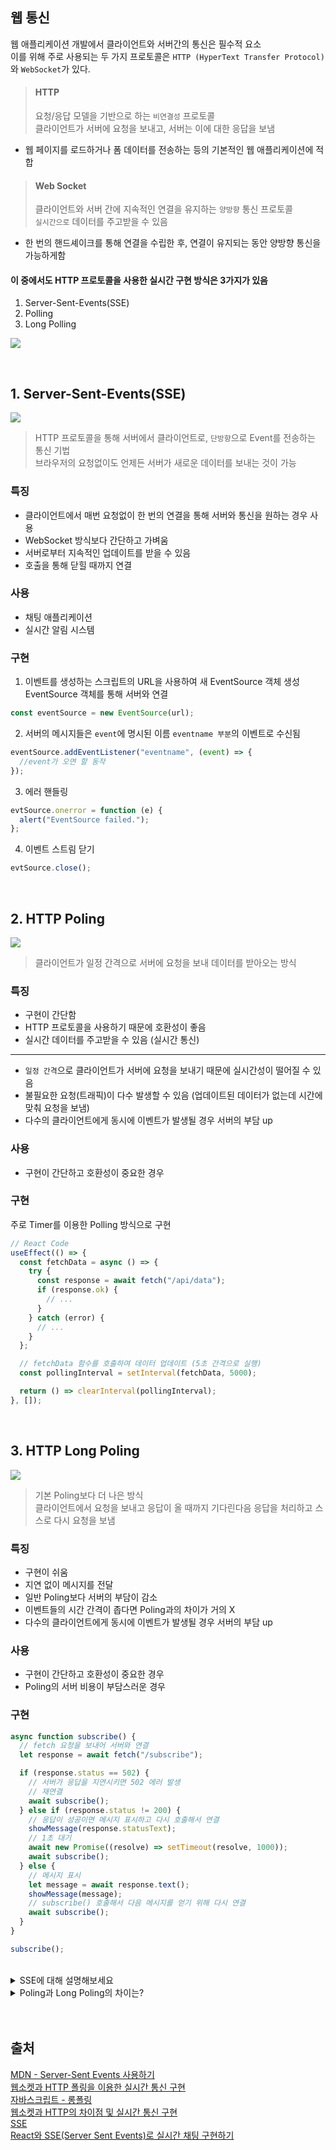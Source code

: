 ## 웹 통신

웹 애플리케이션 개발에서 클라이언트와 서버간의 통신은 필수적 요소  
이를 위해 주로 사용되는 두 가지 프로토콜은 `HTTP (HyperText Transfer Protocol)` 와 `WebSocket`가 있다.

> #### HTTP
>
> 요청/응답 모델을 기반으로 하는 `비연결성` 프로토콜  
> 클라이언트가 서버에 요청을 보내고, 서버는 이에 대한 응답을 보냄

- 웹 페이지를 로드하거나 폼 데이터를 전송하는 등의 기본적인 웹 애플리케이션에 적합

> #### Web Socket
>
> 클라이언트와 서버 간에 지속적인 연결을 유지하는 `양방향` 통신 프로토콜  
> `실시간으로` 데이터를 주고받을 수 있음

- 한 번의 핸드셰이크를 통해 연결을 수립한 후, 연결이 유지되는 동안 양방향 통신을 가능하게함

#### 이 중에서도 HTTP 프로토콜을 사용한 실시간 구현 방식은 3가지가 있음

1. Server-Sent-Events(SSE)
2. Polling
3. Long Polling

![](/img/웹%20통신/1.png)

<br />

## 1. Server-Sent-Events(SSE)

![](/img/웹%20통신/2.png)

> HTTP 프로토콜을 통해 서버에서 클라이언트로, `단방향`으로 Event를 전송하는 통신 기법  
> 브라우저의 요청없이도 언제든 서버가 새로운 데이터를 보내는 것이 가능

### 특징

- 클라이언트에서 매번 요청없이 한 번의 연결을 통해 서버와 통신을 원하는 경우 사용
- WebSocket 방식보다 간단하고 가벼움
- 서버로부터 지속적인 업데이트를 받을 수 있음
- 호출을 통해 닫힐 때까지 연결

### 사용

- 채팅 애플리케이션
- 실시간 알림 시스템

### 구현

1. 이벤트를 생성하는 스크립트의 URL을 사용하여 새 EventSource 객체 생성
   EventSource 객체를 통해 서버와 연결

```js
const eventSource = new EventSource(url);
```

2. 서버의 메시지들은 `event`에 명시된 이름 `eventname 부분`의 이벤트로 수신됨

```js
eventSource.addEventListener("eventname", (event) => {
  //event가 오면 할 동작
});
```

3. 에러 핸들링

```js
evtSource.onerror = function (e) {
  alert("EventSource failed.");
};
```

4. 이벤트 스트림 닫기

```js
evtSource.close();
```

<br />

## 2. HTTP Poling

![](/img/웹%20통신/3.png)

> 클라이언트가 일정 간격으로 서버에 요청을 보내 데이터를 받아오는 방식

### 특징

- 구현이 간단함
- HTTP 프로토콜을 사용하기 때문에 호환성이 좋음
- 실시간 데이터를 주고받을 수 있음 (실시간 통신)

---

- `일정 간격`으로 클라이언트가 서버에 요청을 보내기 때문에 실시간성이 떨어질 수 있음
- 불필요한 요청(트래픽)이 다수 발생할 수 있음 (업데이트된 데이터가 없는데 시간에 맞춰 요청을 보냄)
- 다수의 클라이언트에게 동시에 이벤트가 발생될 경우 서버의 부담 up

### 사용

- 구현이 간단하고 호환성이 중요한 경우

### 구현

주로 Timer를 이용한 Polling 방식으로 구현

```js
// React Code
useEffect(() => {
  const fetchData = async () => {
    try {
      const response = await fetch("/api/data");
      if (response.ok) {
        // ...
      }
    } catch (error) {
      // ...
    }
  };

  // fetchData 함수를 호출하여 데이터 업데이트 (5초 간격으로 실행)
  const pollingInterval = setInterval(fetchData, 5000);

  return () => clearInterval(pollingInterval);
}, []);
```

<br />

## 3. HTTP Long Poling

![](/img/웹%20통신/4.png)

> 기본 Poling보다 더 나은 방식  
> 클라이언트에서 요청을 보내고 응답이 올 때까지 기다린다음 응답을 처리하고 스스로 다시 요청을 보냄

### 특징

- 구현이 쉬움
- 지연 없이 메시지를 전달
- 일반 Poling보다 서버의 부담이 감소
- 이벤트들의 시간 간격이 좁다면 Poling과의 차이가 거의 X
- 다수의 클라이언트에게 동시에 이벤트가 발생될 경우 서버의 부담 up

### 사용

- 구현이 간단하고 호환성이 중요한 경우
- Poling의 서버 비용이 부담스러운 경우

### 구현

```js
async function subscribe() {
  // fetch 요청을 보내어 서버와 연결
  let response = await fetch("/subscribe");

  if (response.status == 502) {
    // 서버가 응답을 지연시키면 502 에러 발생
    // 재연결
    await subscribe();
  } else if (response.status != 200) {
    // 응답이 성공이면 메시지 표시하고 다시 호출해서 연결
    showMessage(response.statusText);
    // 1초 대기
    await new Promise((resolve) => setTimeout(resolve, 1000));
    await subscribe();
  } else {
    // 메시지 표시
    let message = await response.text();
    showMessage(message);
    // subscribe() 호출해서 다음 메시지를 얻기 위해 다시 연결
    await subscribe();
  }
}

subscribe();
```

<br />

<details>
   <summary> SSE에 대해 설명해보세요</summary>
<br />

Server-Sent-Events는 HTTP 프로토콜을 사용해 서버에서 클라이언트로 **단방향**으로 Event를 전송하는 통신 기법입니다.
브라우저의 요청없이도 언제든 서버가 새로운 데이터를 보내는 것이 가능하며 Web Socket보다 구현이 간단하고 가볍다는 특징이 있습니다.

</details>  
  
<details>
   <summary> Poling과 Long Poling의 차이는? </summary>
<br />

Poling은 일정간격을 두고 서버에 계속해서 요청을 보내는 반면,
Long Poling은 서버에서 응답이 오면 새로 연결하여 서버에 요청을 보냅니다.
때문에 Long Poling이 기본적인 Poling보다 서버에 부담이 덜할 수 있다는 특징이 있습니다.

</details>

<br />
<br />

## 출처

[MDN - Server-Sent Events 사용하기](https://developer.mozilla.org/ko/docs/Web/API/Server-sent_events/Using_server-sent_events)  
[웹소켓과 HTTP 폴링을 이용한 실시간 통신 구현](https://f-lab.kr/insight/websocket-http-polling-realtime-communication-20240519)  
[자바스크립트 - 롱폴링](https://ko.javascript.info/long-polling)  
[웹소켓과 HTTP의 차이점 및 실시간 통신 구현](https://f-lab.kr/insight/websocket-vs-http)  
[SSE](https://253eosam.oopy.io/post/sse-server-sent-event)  
[React와 SSE(Server Sent Events)로 실시간 채팅 구현하기](https://velog.io/@hafnium1923/React%EC%99%80-SSEServer-Sent-Events%EB%A1%9C-%EC%8B%A4%EC%8B%9C%EA%B0%84-%EC%B1%84%ED%8C%85-%EA%B5%AC%ED%98%84%ED%95%98%EA%B8%B0)
